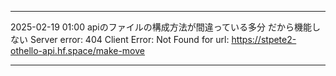 
---





2025-02-19 01:00
apiのファイルの構成方法が間違っている多分 
だから機能しない
Server error: 404 Client Error: Not Found for url: https://stpete2-othello-api.hf.space/make-move

---
